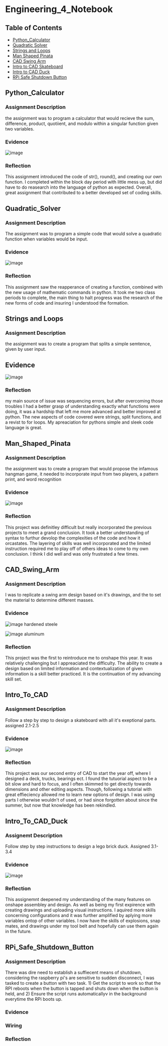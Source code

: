 # Engineering_4_Notebook

## Table of Contents
* [Python_Calculator](#Python_Calculator)
* [Quadratic Solver](#Quadratic_Solver)
* [Strings and Loops](#Strings_and_Loops)
* [Man Shaped Pinata](#MSP)
* [CAD Swing Arm](#CAD_Swing_Arm)
* [Intro to CAD Skateboard](#Intro_to_CAD)
* [Intro to CAD Duck](#Intro_to_CAD_Duck)
* [RPi Safe Shutdown Button](#RPi_Safe_Shutdown_Button)

## Python_Calculator

### Assignment Description
the assignment was to program a calculator that would recieve the sum, difference, product, quotiient, and modulo within a singular function given two variables.

### Evidence 
![image](https://user-images.githubusercontent.com/61207267/133632065-c4657e62-8604-452f-83c3-c9c78d8af618.png)


### Reflection
This assignment introduced the code of str(), round(), and creating our own function. I completed within the block day period with little mess up, but did have to do reasearch into the language of python as expected. Overall, great assignment that contributed to a better developed set of coding skills.

## Quadratic_Solver

### Assignment Description
The assignment was to program a simple code that would solve a quadratic function when variables would be input.

### Evidence 
![image](https://user-images.githubusercontent.com/61207267/134185801-033f2552-bf71-452f-8929-411b16ad3079.png)


### Reflection
This assignment saw the reapperance of creating a function, combined with the new usage of mathematic commands in python. It took me two class periods to complete, the main thing to halt progress was the research of the new forms of code and insuring I understood the formation.

## Strings and Loops

### Assignment Description
the assignment was to create a program that splits a simple semtence, given by user input.

## Evidence
![image](https://user-images.githubusercontent.com/61207267/134523451-48b14977-7b5b-4198-92ad-2ac4fbd864c9.png)

### Reflection
my main source of issue was sequencing errors, but after overcoming those troubles I had a better grasp of understanding exactly what functions were doing, it was a hardship that left me more advanced and better improved at python. The new aspects of code covered were strings, split functions, and a revist to for loops. My apreaciation for pythons simple and sleek code language is great.

## Man_Shaped_Pinata

### Assignment Description
the assignment was to create a program that would propose the infamous hangman game, it needed to incorporate input from two players, a pattern print, and word recognition

### Evidence
![image](https://user-images.githubusercontent.com/61207267/136968326-f01a2267-6e14-4037-af15-dd0e1aaee8ef.png)

### Reflection
This project was definitley difficult but really incorporated the previous projects to meet a grand conclusion. It took a better understanding of syntax to furthur devolop the complexities of the code and how it orcastates. The layering of skills was well incorporated and the limited instruction required me to play off of others ideas to come to my own conclusion. I think I did well and was only frustrated a few times.

## CAD_Swing_Arm

### Assignment Description
I was to replicate a swing arm design based on it's drawings, and the to set the material to determine different masses.

### Evidence
![image](https://user-images.githubusercontent.com/61207267/138291128-396b2bb4-a68b-4df2-a471-018fb6a81734.png)
hardened steele

![image](https://user-images.githubusercontent.com/61207267/138291167-69db9f50-89ba-484c-ba5b-fa2dff5f140c.png)
aluminum

### Reflection
This project was the first to reintroduce me to onshape this year. It was relatively challenging but I appreaciated the difficulty. The ability to create a design based on limited information and contextualization of given information is a skill better practiced. It is the continuation of my advancing skill set.

## Intro_To_CAD

### Assignment Description
Follow a step  by step to design a skateboard with all it's exeptional parts. assigned 2.1-2.5

### Evidence
![image](https://user-images.githubusercontent.com/61207267/138288465-e8244528-ef73-4a81-805c-c96ba33af0d2.png)

### Reflection
This project was our second entry of CAD to start the year off, where I designed a deck, trucks, bearings ect. I found the tutuorial aspect to be a bit slow and hard to focus, and I often skimmed to get directly towards dimensions and other editing aspects. Though, following a tutorial with great effieciency allowed me to learn new options of design. I was using parts I otherwise wouldn't of used, or had since forgotten about since the summer, but now that knowledge has been rekindled.

## Intro_To_CAD_Duck

### Assignemt Description
Follow step by step instructions to design a lego brick duck. Assigned 3.1-3.4

### Evidence 
![image](https://user-images.githubusercontent.com/61207267/140324730-63c84f68-c06d-4ada-afbc-03a1e0488a31.png)

### Reflection
This assignemnt deepened my understanding of the many features on onshape assembley and design. As well as being my first expirence with creating drawings and uploading visual instructions. I aquired more skills concerning configurations and it was further amplified by aplying more variables ontop of other variables. I now have the skills of explosions, snap mates, and drawings under my tool belt and hopefully can use them again in the future.

## RPi_Safe_Shutdown_Button

### Assignment Description
There was dire need to establish a suffiecent means of shutdown, considering the raspberry pi's are sensitive to sudden disconnect, I was tasked to create a button with
two task. 1) Get the script to work so that the RPI reboots when the button is tapped and shuts down when the button is held, and 2) Ensure the script runs automaticallyv in the background everytime the RPi boots up.

### Evidence

### Wiring

### Reflection
